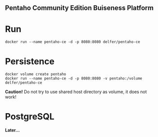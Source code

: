 ## Pentaho Community Edition Buiseness Platform

# Run
```
docker run --name pentaho-ce -d -p 8080:8080 delfer/pentaho-ce
```

# Persistence
```
docker volume create pentaho
docker run --name pentaho-ce -d -p 8080:8080 -v pentaho:/volume delfer/pentaho-ce
```
**Caution!** Do not try to use shared host directory as volume, it does not work!

# PostgreSQL
**Later...**
